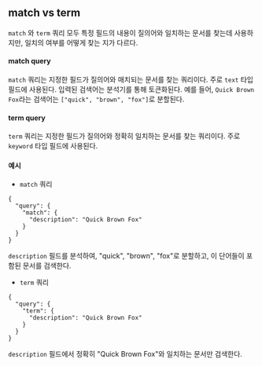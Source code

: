 ## match vs term
`match` 와 `term` 쿼리 모두 특정 필드의 내용이 질의어와 일치하는 문서를 찾는데 사용하지만, 일치의 여부를 어떻게 찾는 지가 다르다.

#### match query
`match` 쿼리는 지정한 필드가 질의어와 매치되는 문서를 찾는 쿼리이다. 주로 `text` 타입 필드에 사용된다.
입력된 검색어는 분석기를 통해 토큰화된다. 예를 들어, `Quick Brown Fox`라는 검색어는 `["quick", "brown", "fox"]`로 분할된다.

#### term query
`term` 쿼리는 지정한 필드가 질의어와 정확히 일치하는 문서를 찾는 쿼리이다. 주로 `keyword` 타입 필드에 사용된다.

#### 예시
* `match` 쿼리
```
{
  "query": {
    "match": {
      "description": "Quick Brown Fox"
    }
  }
}
```

`description` 필드를 분석하여, "quick", "brown", "fox"로 분할하고, 이 단어들이 포함된 문서를 검색한다.

* `term` 쿼리  
```
{
  "query": {
    "term": {
      "description": "Quick Brown Fox"
    }
  }
}
```
`description` 필드에서 정확히 "Quick Brown Fox"와 일치하는 문서만 검색한다.